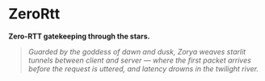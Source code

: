 # ZeroRtt  

**Zero-RTT gatekeeping through the stars.**  
 
> *Guarded by the goddess of dawn and dusk, Zorya weaves starlit tunnels between client and server — where the first packet arrives before the request is uttered, and latency drowns in the twilight river.* 
